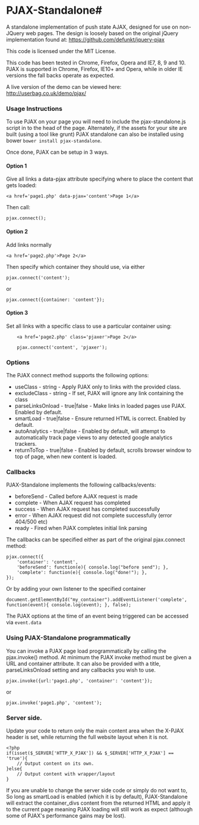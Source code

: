 # PJAX-Standalone#

A standalone implementation of push state AJAX, designed for use on non-JQuery web pages.
The design is loosely based on the original jQuery implementation found at: https://github.com/defunkt/jquery-pjax

This code is licensed under the MIT License.

This code has been tested in Chrome, Firefox, Opera and IE7, 8, 9 and 10. 
PJAX is supported in Chrome, Firefox, IE10+ and Opera, while in older IE versions the fall backs operate as expected.

A live version of the demo can be viewed here: http://userbag.co.uk/demo/pjax/

### Usage Instructions

To use PJAX on your page you will need to include the pjax-standalone.js script in to the head of the page. Alternately, if the assets for your site are built (using a tool like grunt) PJAX standalone can also be installed using bower `bower install pjax-standalone`.

Once done, PJAX can be setup in 3 ways. 

#### Option 1
Give all links a data-pjax attribute specifying where to place the content that gets loaded:

    <a href='page1.php' data-pjax='content'>Page 1</a>

Then call:

	pjax.connect();

#### Option 2
Add links normally

	<a href='page2.php'>Page 2</a>
	
Then specify which container they should use, via either

	pjax.connect('content');

or

	pjax.connect({container: 'content'});

#### Option 3
Set all links with a specific class to use a particular container using:

```
	<a href='page2.php' class='pjaxer'>Page 2</a>
```

```
	pjax.connect('content', 'pjaxer');
```	
### Options

The PJAX connect method supports the following options:

* useClass - string - Apply PJAX only to links with the provided class.
* excludeClass - string - If set, PJAX will ignore any link containing the class
* parseLinksOnload - true|false - Make links in loaded pages use PJAX. Enabled by default.
* smartLoad - true|false - Ensure returned HTML is correct. Enabled by default.
* autoAnalytics - true|false - Enabled by default, will attempt to automatically track page views to any detected google analytics trackers.
* returnToTop - true|false - Enabled by default, scrolls browser window to top of page, when new content is loaded.

### Callbacks

PJAX-Standalone implements the following callbacks/events:

* beforeSend - Called before AJAX request is made
* complete - When AJAX request has completed
* success - When AJAX request has completed successfully
* error - When AJAX request did not complete successfully (error 404/500 etc)
* ready - Fired when PJAX completes initial link parsing

The callbacks can be specified either as part of the original pjax.connect method:

	pjax.connect({
		'container': 'content',
		'beforeSend': function(e){ console.log("before send"); },
		'complete': function(e){ console.log("done!"); },
	});

Or by adding your own listener to the specified container

	document.getElementById("my_container").addEventListener('complete', function(event){ console.log(event); }, false);

The PJAX options at the time of an event being triggered can be accessed via `event.data`

### Using PJAX-Standalone programmatically

You can invoke a PJAX page load programmatically by calling the pjax.invoke() method.
At minimum the PJAX invoke method must be given a URL and container attribute. It can also
be provided with a title, parseLinksOnload setting and any callbacks you wish to use.

	pjax.invoke({url:'page1.php', 'container': 'content'});

or
	
	pjax.invoke('page1.php', 'content');

### Server side.

Update your code to return only the main content area when the X-PJAX header is set, while returning the full website layout when it is not.
	
	<?php
	if(isset($_SERVER['HTTP_X_PJAX']) && $_SERVER['HTTP_X_PJAX'] == 'true'){
		// Output content on its own.
	}else{
		// Output content with wrapper/layout
	}

If you are unable to change the server side code or simply do not want to, So long as smartLoad is enabled (which it is by default), PJAX-Standalone will extract the container_divs content from the returned HTML and apply it to the current page meaning PJAX loading will still work as expect (although some of PJAX's performance gains may be lost).


	
	
	


      

	
